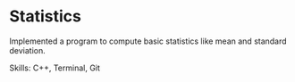 Statistics
===========================

Implemented a program to compute basic statistics like mean and standard deviation.

Skills: C++, Terminal, Git

